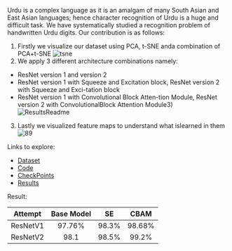 Urdu is a complex language as it is an amalgam of many South Asian and East Asian languages; hence character recognition of Urdu is a huge and difficult task. We have systematically studied a recognition problem of handwritten Urdu digits. 
Our contribution is as follows:
1)  Firstly  we  visualize  our  dataset  using  PCA,  t-SNE  anda combination of PCA+t-SNE
![tsne](https://user-images.githubusercontent.com/74530146/107235825-e8262100-6a46-11eb-8ae6-0d7fe9591023.png)
2)  We apply 3 different architecture combinations namely:
* ResNet version 1 and version 2
* ResNet   version   1   with   Squeeze   and   Excitation block,  ResNet  version  2  with  Squeeze  and  Exci-tation block
* ResNet  version  1  with  Convolutional  Block  Atten-tion  Module,  ResNet  version  2  with  ConvolutionalBlock Attention Module3)  
![ResultsReadme](https://user-images.githubusercontent.com/74530146/107240364-a5b31300-6a4b-11eb-9093-c753c997bec2.png)
3) Lastly we visualized feature maps to understand what islearned in them
![89](https://user-images.githubusercontent.com/74530146/107236529-9c27ac00-6a47-11eb-8442-e32fc0420b5c.png)


Links to explore:<br>
* [Dataset](https://github.com/AamnaBhatti/CV_Project-AamnaBhatti-and-AmeeraArif/tree/main/Dataset)
* [Code](https://github.com/AamnaBhatti/CV_Project-AamnaBhatti-and-AmeeraArif/tree/main/Code)
* [CheckPoints](https://github.com/AamnaBhatti/CV_Project-AamnaBhatti-and-AmeeraArif/tree/main/CheckPoints)
* [Results](https://github.com/AamnaBhatti/CV_Project-AamnaBhatti-and-AmeeraArif/tree/main/Results)


Result:

| Attempt | Base Model | SE | CBAM |
| :-: | :-: | :-:| :-: |
| ResNetV1 |  97.76% | 98.3% | 98.68% |
| ResNetV2  |  98.1 | 98.5% | 99.2% |<br>



